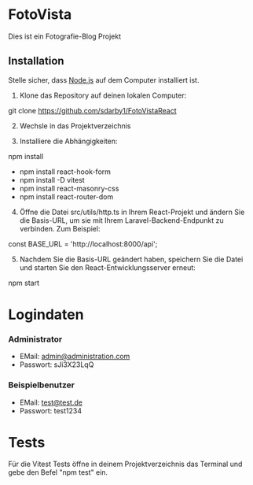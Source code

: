 # FotoVista

Dies ist ein Fotografie-Blog Projekt

## Installation

Stelle sicher, dass [Node.js](https://nodejs.org/) auf dem Computer installiert ist.

1. Klone das Repository auf deinen lokalen Computer:

  git clone https://github.com/sdarby1/FotoVistaReact


2. Wechsle in das Projektverzeichnis


3. Installiere die Abhängigkeiten:

  npm install

  - npm install react-hook-form
  - npm install -D vitest
  - npm install react-masonry-css
  - npm install react-router-dom


4. Öffne die Datei src/utils/http.ts in Ihrem React-Projekt und ändern Sie die Basis-URL, um sie mit Ihrem Laravel-Backend-Endpunkt zu verbinden. Zum Beispiel:

  const BASE_URL = 'http://localhost:8000/api';


5. Nachdem Sie die Basis-URL geändert haben, speichern Sie die Datei und starten Sie den React-Entwicklungsserver erneut:

  npm start


# Logindaten

### Administrator

- EMail: admin@administration.com
- Passwort: sJi3X23LqQ

### Beispielbenutzer

- EMail: test@test.de
- Passwort: test1234


# Tests

Für die Vitest Tests öffne in deinem Projektverzeichnis das Terminal und gebe den Befel "npm test" ein.